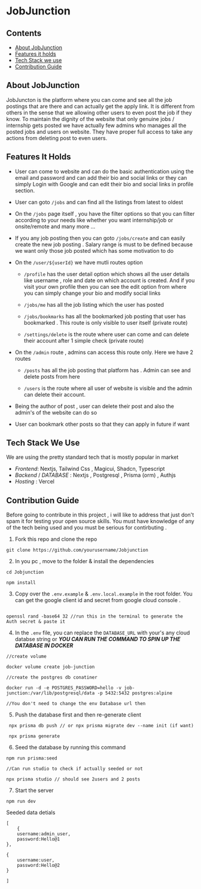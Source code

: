 # JobJunction

## Contents

- [About JobJunction](#about-jobjunction)
- [Features it holds](#features-it-holds)
- [Tech Stack we use](#tech-stack-we-use)
- [Contribution Guide](#contribution-guide)

## About JobJunction

JobJuncton is the platform where you can come and see all the job postings that are there and can actually get the apply link. It is different from others in the sense that we allowing other users to even post the job if they know. To maintain the dignity of the website that only genuine jobs / internship gets posted we have actually few admins who manages all the posted jobs and users on website. They have proper full access to take any actions from deleting post to even users.

## Features It Holds

- User can come to website and can do the basic authentication using the email and password and can add their bio and social links or they can simply Login with Google and can edit their bio and social links in profile section.

- User can goto `/jobs` and can find all the listings from latest to oldest

- On the `/jobs` page itself , you have the filter options so that you can filter according to your needs like whether you want internship/job or onsite/remote and many more ...

- If you any job posting then you can goto `/jobs/create` and can easily create the new job posting . Salary range is must to be defined because we want only those job posted which has some motivation to do

- On the `/user/${userId}` we have mutli routes option

  - `/profile` has the user detail option which shows all the user details like username , role and date on which account is created. And if you visit your own profile then you can see the edit option from where you can simply change your bio and modify social links

  - `/jobs/me` has all the job listing which the user has posted

  - `/jobs/bookmarks` has all the bookmarked job posting that user has bookmarked . This route is only visible to user itself (private route)

  - `/settings/delete` is the route where user can come and can delete their account after 1 simple check (private route)

- On the `/admin` route , admins can access this route only. Here we have 2 routes

  - `/posts` has all the job posting that platform has . Admin can see and delete posts from here

  - `/users` is the route where all user of website is visible and the admin can delete their account.

- Being the author of post , user can delete their post and also the admin's of the website can do so

- User can bookmark other posts so that they can apply in future if want

## Tech Stack We Use

We are using the pretty standard tech that is mostly popular in market

- _Frontend_: Nextjs, Tailwind Css , Magicui, Shadcn, Typescript
- _Backend_ / _DATABASE_ : Nextjs , Postgresql , Prisma (orm) , Authjs
- _Hosting_ : Vercel

## Contribution Guide

Before going to contribute in this project , i will like to address that just don't spam it for testing your open source skills. You must have knowledge of any of the tech being used and you must be serious for contirbuting .

1. Fork this repo and clone the repo

`git clone https://github.com/yourusername/Jobjunction`

2. In you pc , move to the folder & install the dependencies

```
cd Jobjunction

npm install

```

3. Copy over the `.env.example` & `.env.local.example` in the root folder. You can get the google client id and secret from google cloud console .

```

openssl rand -base64 32 //run this in the terminal to generate the Auth secret & paste it

```

4. In the `.env` file, you can replace the `DATABASE_URL` with your's any cloud databse string or **_YOU CAN RUN THE COMMAND TO SPIN UP THE DATABASE IN DOCKER_**

```
//create volume

docker volume create job-junction

//create the postgres db conatiner

docker run -d -e POSTGRES_PASSWORD=hello -v job-junction:/var/lib/postgresql/data -p 5432:5432 postgres:alpine

//You don't need to change the env Database url then

```

5. Push the database first and then re-generate client

```
 npx prisma db push // or npx prisma migrate dev --name init (if want)

 npx prisma generate
```

6.  Seed the database by running this command

```
npm run prisma:seed

//Can run studio to check if actually seeded or not

npx prisma studio // should see 2users and 2 posts
```

7. Start the server

```
npm run dev
```

Seeded data detials

```
[
    {
    username:admin_user,
    password:Hello@1
},

{
    username:user,
    password:Hello@2
}

]
```
